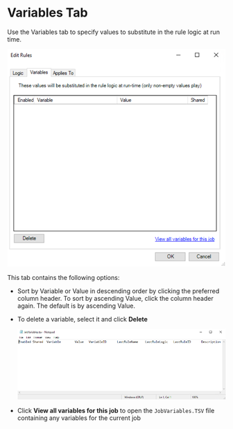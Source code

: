 # Variables Tab

Use the Variables tab to specify values to substitute in the rule logic at run time.

![Edit Rules window Variables tab](/static/img/product_docs/accessanalyzer/accessanalyzer/enterpriseauditor/admin/analysis/businessrules/variables.png)

This tab contains the following options:

- Sort by Variable or Value in descending order by clicking the preferred column header. To sort by ascending Value, click the column header again. The default is by ascending Value.
- To delete a variable, select it and click __Delete__

  ![JobVariables TSV file](/static/img/product_docs/accessanalyzer/accessanalyzer/enterpriseauditor/admin/analysis/businessrules/jobvariablestsv.png)
- Click __View all variables for this job__ to open the ```JobVariables.TSV``` file containing any variables for the current job
